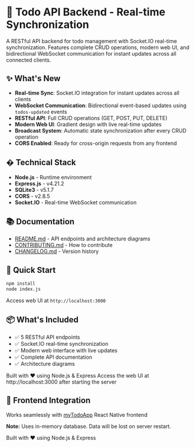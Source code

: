 # 🚀 Todo API Backend - Real-time Synchronization

A RESTful API backend for todo management with Socket.IO real-time synchronization. Features complete CRUD operations, modern web UI, and bidirectional WebSocket communication for instant updates across all connected clients.

## ✨ What's New

- **Real-time Sync**: Socket.IO integration for instant updates across all clients
- **WebSocket Communication**: Bidirectional event-based updates using `todos-updated` events
- **RESTful API**: Full CRUD operations (GET, POST, PUT, DELETE)
- **Modern Web UI**: Gradient design with live real-time updates
- **Broadcast System**: Automatic state synchronization after every CRUD operation
- **CORS Enabled**: Ready for cross-origin requests from any frontend


## �️ Technical Stack

- **Node.js** - Runtime environment
- **Express.js** - v4.21.2
- **SQLite3** - v5.1.7
- **CORS** - v2.8.5
- **Socket.IO** - Real-time WebSocket communication

## 📚 Documentation

- [README.md](README.md) - API endpoints and architecture diagrams
- [CONTRIBUTING.md](CONTRIBUTING.md) - How to contribute
- [CHANGELOG.md](CHANGELOG.md) - Version history

## 🚀 Quick Start

```bash
npm install
node index.js
```

Access web UI at `http://localhost:3000`

## 📦 What's Included

- ✅ 5 RESTful API endpoints
- ✅ Socket.IO real-time synchronization
- ✅ Modern web interface with live updates
- ✅ Complete API documentation
- ✅ Architecture diagrams

Built with ❤️ using Node.js & Express
Access the web UI at http://localhost:3000 after starting the server

## 🔗 Frontend Integration
Works seamlessly with [myTodoApp](https://github.com/mohammadfirmansyah/myTodoApp) React Native frontend

**Note:** Uses in-memory database. Data will be lost on server restart.

Built with ❤️ using Node.js & Express
